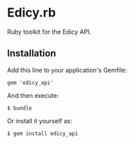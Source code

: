 # Edicy.rb

Ruby toolkit for the Edicy API.

## Installation

Add this line to your application's Gemfile:

    gem 'edicy_api'

And then execute:

    $ bundle

Or install it yourself as:

    $ gem install edicy_api

